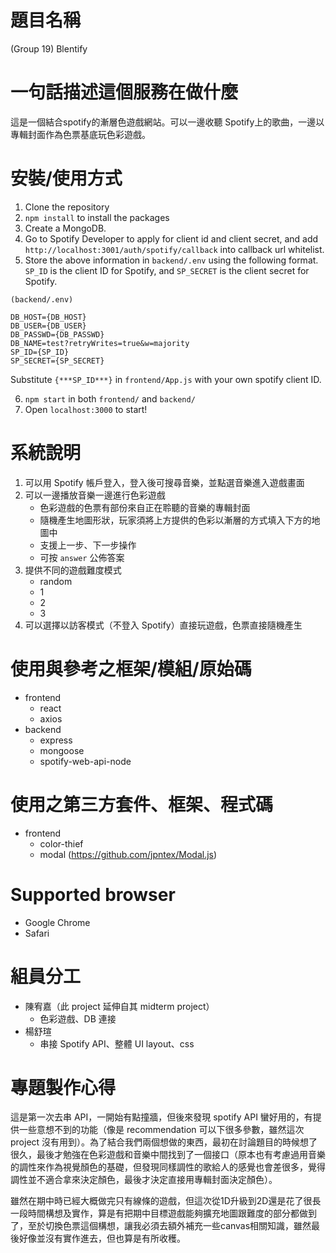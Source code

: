 # 題目名稱
(Group 19) Blentify

# 一句話描述這個服務在做什麼
這是一個結合spotify的漸層色遊戲網站。可以一邊收聽 Spotify上的歌曲，一邊以專輯封面作為色票基底玩色彩遊戲。

# 安裝/使用方式
1. Clone the repository
2. `npm install` to install the packages
3. Create a MongoDB.
4. Go to Spotify Developer to apply for client id and client secret, and add `http://localhost:3001/auth/spotify/callback` into callback url whitelist.
5. Store the above information in `backend/.env` using the following format.
`SP_ID` is the client ID for Spotify, and `SP_SECRET` is the client secret for Spotify.
```
(backend/.env)

DB_HOST={DB_HOST}
DB_USER={DB_USER}
DB_PASSWD={DB_PASSWD}
DB_NAME=test?retryWrites=true&w=majority
SP_ID={SP_ID}
SP_SECRET={SP_SECRET}
  ```
Substitute `{***SP_ID***}` in `frontend/App.js` with your own spotify client ID.

6. `npm start` in both `frontend/` and `backend/`
7. Open `localhost:3000` to start!

# 系統說明
1. 可以用 Spotify 帳戶登入，登入後可搜尋音樂，並點選音樂進入遊戲畫面
3. 可以一邊播放音樂一邊進行色彩遊戲
    - 色彩遊戲的色票有部份來自正在聆聽的音樂的專輯封面
    - 隨機產生地圖形狀，玩家須將上方提供的色彩以漸層的方式填入下方的地圖中
    - 支援上一步、下一步操作
    - 可按 `answer` 公佈答案
5. 提供不同的遊戲難度模式
    - random
    - 1
    - 2
    - 3
6. 可以選擇以訪客模式（不登入 Spotify）直接玩遊戲，色票直接隨機產生

# 使用與參考之框架/模組/原始碼
- frontend
    - react
    - axios
- backend
    - express
    - mongoose
    - spotify-web-api-node

# 使用之第三方套件、框架、程式碼
- frontend
    - color-thief
    - modal (https://github.com/jpntex/Modal.js)

# Supported browser
- Google Chrome
- Safari

# 組員分工
- 陳宥嘉（此 project 延伸自其 midterm project）
    - 色彩遊戲、DB 連接
- 楊舒瑄
    - 串接 Spotify API、整體 UI layout、css


# 專題製作心得
這是第一次去串 API，一開始有點撞牆，但後來發現 spotify API 蠻好用的，有提供一些意想不到的功能（像是 recommendation 可以下很多參數，雖然這次 project 沒有用到）。為了結合我們兩個想做的東西，最初在討論題目的時候想了很久，最後才勉強在色彩遊戲和音樂中間找到了一個接口（原本也有考慮過用音樂的調性來作為視覺顏色的基礎，但發現同樣調性的歌給人的感覺也會差很多，覺得調性並不適合拿來決定顏色，最後才決定直接用專輯封面決定顏色）。

雖然在期中時已經大概做完只有線條的遊戲，但這次從1D升級到2D還是花了很長一段時間構想及實作，算是有把期中目標遊戲能夠擴充地圖跟難度的部分都做到了，至於切換色票這個構想，讓我必須去額外補充一些canvas相關知識，雖然最後好像並沒有實作進去，但也算是有所收穫。